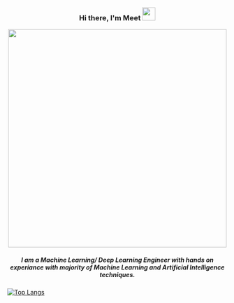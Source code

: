 <div align='center'>  
  
  ### Hi there, I'm Meet <img src="https://raw.githubusercontent.com/MartinHeinz/MartinHeinz/master/wave.gif" width="30px"> 
  <img align="center" src="https://media.giphy.com/media/AFdcYElkoNAUE/giphy.gif" width="500px">
  
  ##### I am a Machine Learning/ Deep Learning Engineer with hands on experiance with majority of Machine Learning and Artificial Intelligence techniques. 

   

  
</div>


  
  [![Top Langs](https://github-readme-stats.vercel.app/api/top-langs/?username=OriginalMeet&layout=compact)](https://github.com/OriginalMeet/github-readme-stats)
  

<!--
**OriginalMeet/OriginalMeet** is a ✨ _special_ ✨ repository because its `README.md` (this file) appears on your GitHub profile.

Here are some ideas to get you started:

- 🔭 I’m currently working on ...
- 🌱 I’m currently learning ...
- 👯 I’m looking to collaborate on ...
- 🤔 I’m looking for help with ...
- 💬 Ask me about ...
- 📫 How to reach me: ...
- 😄 Pronouns: ...
- ⚡ Fun fact: ...

-->


